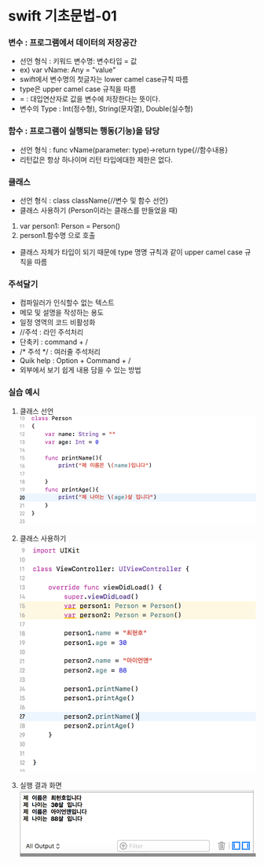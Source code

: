 swift 기초문법-01
====================
### 변수 : 프로그램에서 데이터의 저장공간
 
 - 선언 형식 : 키워드 변수명: 변수타입 = 값
 - ex) var vName: Any = "value"
 - swift에서 변수명의 첫글자는 lower camel case규칙 따름
 - type은 upper camel case 규칙을 따름
 - = : 대입연산자로 값을 변수에 저장한다는 뜻이다.
 - 변수의 Type : Int(정수형), String(문자열), Double(실수형)

### 함수 : 프로그램이 실행되는 행동(기능)을 담당
 - 선언 형식 : func vName(parameter: type)->return type{//함수내용}  
 - 리턴값은 항상 하나이며 리턴 타입에대한 제한은 없다.

### 클래스
 - 선언 형식 : class className{//변수 및 함수 선언}
 - 클래스 사용하기 (Person이라는 클래스를 만들었을 때)
  1. var person1: Person = Person()
  2. person1.함수명 으로 호출
 - 클래스 자체가 타입이 되기 때문에 type 명명 규칙과 같이 upper camel case 규칙을 따름

### 주석달기
 - 컴파일러가 인식할수 없는 텍스트
 - 메모 및 설명을 작성하는 용도
 - 일정 영역의 코드 비활성화
 - //주석 : 라인 주석처리
  - 단축키 : command + / 
 - /* 주석 */ : 여러줄 주석처리
 - Quik help : Option + Command + /
  - 외부에서 보기 쉽게 내용 담을 수 있는 방법 
 
### 실습 예시
1. 클래스 선언
![class](../img/class.png)

2. 클래스 사용하기
![class2](../img/class2.png)

3. 실행 결과 화면
![resultclass](../img/resultclass.png)



      